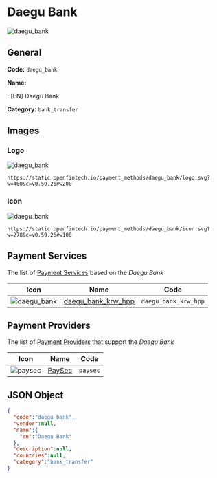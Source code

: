 
# Daegu Bank 
![daegu_bank](https://static.openfintech.io/payment_methods/daegu_bank/logo.svg?w=400&c=v0.59.26#w200)  

## General 
**Code:** `daegu_bank` 
 
**Name:** 
 
:	[EN] Daegu Bank 
 
**Category:** `bank_transfer` 
 

## Images 

### Logo 
![daegu_bank](https://static.openfintech.io/payment_methods/daegu_bank/logo.svg?w=400&c=v0.59.26#w200)  

```
https://static.openfintech.io/payment_methods/daegu_bank/logo.svg?w=400&c=v0.59.26#w200
```  

### Icon 
![daegu_bank](https://static.openfintech.io/payment_methods/daegu_bank/icon.svg?w=278&c=v0.59.26#w100)  

```
https://static.openfintech.io/payment_methods/daegu_bank/icon.svg?w=278&c=v0.59.26#w100
```  

## Payment Services 
 
The list of [Payment Services](/payment-services/) based on the _Daegu Bank_ 

|Icon|Name|Code| 
|:---:|:---:|:---:| 
|![daegu_bank](https://static.openfintech.io/payment_methods/daegu_bank/icon.svg?w=278&c=v0.59.26#w100) |[daegu_bank_krw_hpp](/payment-services/daegu_bank_krw_hpp/)|`daegu_bank_krw_hpp`| 
 

## Payment Providers 
 
The list of [Payment Providers](/payment-providers/) that support the _Daegu Bank_ 

|Icon|Name|Code| 
|:---:|:---:|:---:| 
|![paysec](https://static.openfintech.io/payment_providers/paysec/icon.svg?w=278&c=v0.59.26#w100) |[PaySec](/payment-providers/paysec/)|`paysec`| 
 

## JSON Object 

```json
{
  "code":"daegu_bank",
  "vendor":null,
  "name":{
    "en":"Daegu Bank"
  },
  "description":null,
  "countries":null,
  "category":"bank_transfer"
}
```  
